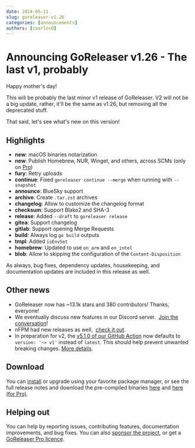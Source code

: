 ```yaml
---
date: 2024-05-11
slug: goreleaser-v1.26
categories: [announcements]
authors: [caarlos0]
---
```


# Announcing GoReleaser v1.26 - The last v1, probably

Happy mother's day!

This will be probably the last minor v1 release of GoReleaser.
V2 will not be a big update, rather, it'll be the same as v1.26, but removing
all the deprecated stuff.

That said, let's see what's new on this version!

<!-- more -->

## Highlights

- **new**: macOS binaries notarization
- **new**: Publish Homebrew, NUR, Winget, and others, across SCMs (only on [Pro][pro])
- **fury**: Retry uploads
- **continue**: Fixed `goreleaser continue --merge` when running with
  `--snapshot`
- **announce**: BlueSky support
- **archive**: Create `.tar.zst` archives
- **changelog**: Allow to customize the changelog format
- **checksum**: Support Blake2 and SHA-3
- **release**: Added `--draft` to `goreleaser release`
- **gitea**: Support changelog
- **gitlab**: Support opening Merge Requests
- **build**: Always log `go build` outputs
- **tmpl**: Added `isEnvSet`
- **homebrew**: Updated to use `on_arm` and `on_intel`
- **blob**: Allow to skipping the configuration of the `Content-Disposition`

As always, bug fixes, dependency updates, housekeeping, and documentation
updates are included in this release as well.

## Other news

- GoReleaser now has ~13.1k stars and 380 contributors! Thanks, everyone!
- We eventually discuss new features in our Discord server. 
  [Join the conversation][discord]!
- nFPM had new releases as well, 
  [check it out](https://github.com/goreleaser/nfpm/releases).
- In preparation for v2, the
  [v5.1.0 of our GitHub Action](https://github.com/goreleaser/goreleaser-action/releases/tag/v5.1.0)
  now defaults to `version: '~> v1'` instead of `latest`.
  This should help prevent unwanted breaking changes.
  [More details](https://github.com/goreleaser/goreleaser-action/pull/461).

## Download

You can [install][] or upgrade using your favorite package manager, or see the
full release notes and download the pre-compiled binaries [here][oss-rel] and
[here (for Pro)][pro-rel].

## Helping out

You can help by reporting issues, contributing features, documentation
improvements, and bug fixes.
You can also [sponsor the project](/sponsors), or get a
[GoReleaser Pro licence][pro].

[pro]: /pro
[install]: https://goreleaser.com/install
[pro-rel]: https://github.com/goreleaser/goreleaser-pro/releases/tag/v1.26.0-pro
[oss-rel]: https://github.com/garethgeorge/freegoreleaser/releases/tag/v1.26.0
[discord]: https://goreleaser.com/discord
